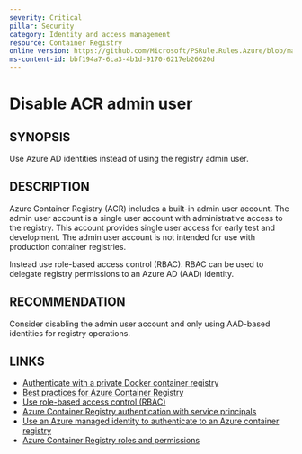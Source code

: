 ```yaml
---
severity: Critical
pillar: Security
category: Identity and access management
resource: Container Registry
online version: https://github.com/Microsoft/PSRule.Rules.Azure/blob/main/docs/rules/en/Azure.ACR.AdminUser.md
ms-content-id: bbf194a7-6ca3-4b1d-9170-6217eb26620d
---
```


# Disable ACR admin user

## SYNOPSIS

Use Azure AD identities instead of using the registry admin user.

## DESCRIPTION

Azure Container Registry (ACR) includes a built-in admin user account.
The admin user account is a single user account with administrative access to the registry.
This account provides single user access for early test and development.
The admin user account is not intended for use with production container registries.

Instead use role-based access control (RBAC).
RBAC can be used to delegate registry permissions to an Azure AD (AAD) identity.

## RECOMMENDATION

Consider disabling the admin user account and only using AAD-based identities for registry operations.

## LINKS

- [Authenticate with a private Docker container registry](https://docs.microsoft.com/azure/container-registry/container-registry-authentication)
- [Best practices for Azure Container Registry](https://docs.microsoft.com/azure/container-registry/container-registry-best-practices#authentication)
- [Use role-based access control (RBAC)](https://docs.microsoft.com/azure/architecture/framework/security/design-identity#use-role-based-access-control-rbac)
- [Azure Container Registry authentication with service principals](https://docs.microsoft.com/azure/container-registry/container-registry-auth-service-principal)
- [Use an Azure managed identity to authenticate to an Azure container registry](https://docs.microsoft.com/azure/container-registry/container-registry-authentication-managed-identity)
- [Azure Container Registry roles and permissions](https://docs.microsoft.com/azure/container-registry/container-registry-roles)
